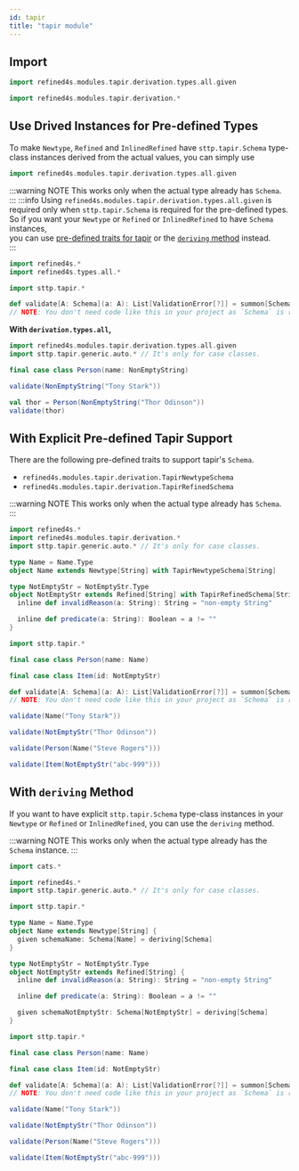 ```yaml
---
id: tapir
title: "tapir module"
---
```


## Import
```scala mdoc
import refined4s.modules.tapir.derivation.types.all.given
```
```scala mdoc
import refined4s.modules.tapir.derivation.*
```


## Use Drived Instances for Pre-defined Types
To make `Newtype`, `Refined` and `InlinedRefined` have `sttp.tapir.Schema` type-class instances derived from the actual values, you can simply use
```scala
import refined4s.modules.tapir.derivation.types.all.given
```
:::warning NOTE
This works only when the actual type already has `Schema`.
:::
:::info
Using `refined4s.modules.tapir.derivation.types.all.given` is required only when `sttp.tapir.Schema` is required for the pre-defined types.<br/>
So if you want your `Newtype` or `Refined` or `InlinedRefined` to have `Schema` instances,<br/>
you can use [pre-defined traits for tapir](#with-explicit-pre-defined-tapir-support) or the [`deriving` method](#with-deriving-method) instead.<br/>
:::
```scala mdoc:reset-object
import refined4s.*
import refined4s.types.all.*

import sttp.tapir.*

def validate[A: Schema](a: A): List[ValidationError[?]] = summon[Schema[A]].applyValidation(a)
// NOTE: You don't need code like this in your project as `Schema` is required by Tapir to generate API docs so just having the Schema type-class instances is good enough.
```

**With `derivation.types.all`,**

```scala mdoc {1}
import refined4s.modules.tapir.derivation.types.all.given
import sttp.tapir.generic.auto.* // It's only for case classes.

final case class Person(name: NonEmptyString)

validate(NonEmptyString("Tony Stark"))

val thor = Person(NonEmptyString("Thor Odinson"))
validate(thor)
```


## With Explicit Pre-defined Tapir Support
There are the following pre-defined traits to support tapir's `Schema`.
* `refined4s.modules.tapir.derivation.TapirNewtypeSchema`
* `refined4s.modules.tapir.derivation.TapirRefinedSchema`

:::warning NOTE
This works only when the actual type already has `Schema`.
:::

```scala mdoc:reset-object {6,9}
import refined4s.*
import refined4s.modules.tapir.derivation.*
import sttp.tapir.generic.auto.* // It's only for case classes.

type Name = Name.Type
object Name extends Newtype[String] with TapirNewtypeSchema[String]

type NotEmptyStr = NotEmptyStr.Type
object NotEmptyStr extends Refined[String] with TapirRefinedSchema[String] {
  inline def invalidReason(a: String): String = "non-empty String"

  inline def predicate(a: String): Boolean = a != ""
}

import sttp.tapir.*

final case class Person(name: Name)

final case class Item(id: NotEmptyStr)

def validate[A: Schema](a: A): List[ValidationError[?]] = summon[Schema[A]].applyValidation(a)
// NOTE: You don't need code like this in your project as `Schema` is required by Tapir to generate API docs so just having the Schema type-class instances is good enough.
```

```scala mdoc
validate(Name("Tony Stark"))

validate(NotEmptyStr("Thor Odinson"))

validate(Person(Name("Steve Rogers")))

validate(Item(NotEmptyStr("abc-999")))
```


## With `deriving` Method
If you want to have explicit `sttp.tapir.Schema` type-class instances in your `Newtype` or `Refined` or `InlinedRefined`, you can use the `deriving` method.

:::warning NOTE
This works only when the actual type already has the `Schema` instance.
:::

```scala mdoc:reset-object {10,19}
import cats.*

import refined4s.*
import sttp.tapir.generic.auto.* // It's only for case classes.

import sttp.tapir.*

type Name = Name.Type
object Name extends Newtype[String] {
  given schemaName: Schema[Name] = deriving[Schema]
}

type NotEmptyStr = NotEmptyStr.Type
object NotEmptyStr extends Refined[String] {
  inline def invalidReason(a: String): String = "non-empty String"

  inline def predicate(a: String): Boolean = a != ""

  given schemaNotEmptyStr: Schema[NotEmptyStr] = deriving[Schema]
}

import sttp.tapir.*

final case class Person(name: Name)

final case class Item(id: NotEmptyStr)

def validate[A: Schema](a: A): List[ValidationError[?]] = summon[Schema[A]].applyValidation(a)
// NOTE: You don't need code like this in your project as `Schema` is required by Tapir to generate API docs so just having the Schema type-class instances is good enough.
```
```scala mdoc
validate(Name("Tony Stark"))

validate(NotEmptyStr("Thor Odinson"))

validate(Person(Name("Steve Rogers")))

validate(Item(NotEmptyStr("abc-999")))
```
